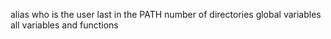 alias
who is the user
last in the PATH
number of directories
global variables
all variables and functions
